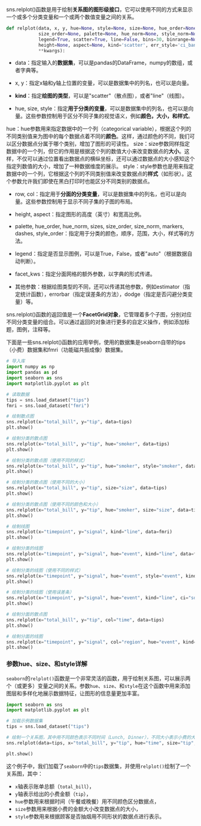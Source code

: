 sns.relplot()函数是用于绘制**关系图的图形级接口**，它可以使用不同的方式来显示一个或多个分类变量和一个或两个数值变量之间的关系。

```python
def relplot(data, x, y, hue=None, style=None, size=None, hue_order=None, style_order=None,
            size_order=None, palette=None, hue_norm=None, style_norm=None, size_norm=None,
            legend=True, scatter=True, line=False, bins=30, binrange=None, element='point',
            height=None, aspect=None, kind='scatter', err_style='ci_band', err_kws=None,
            **kwargs):
```

- data：指定输入的**数据集**，可以是pandas的DataFrame，numpy的数组，或者字典等。

- x, y：指定x轴和y轴上位置的变量，可以是数据集中的列名，也可以是向量。

- **kind**：指定**绘图的类型**，可以是"scatter"（散点图），或者"line"（线图）。


- hue, size, style：指定**用于分类的变量**，可以是数据集中的列名，也可以是向量。这些参数控制用于区分不同子集的视觉语义，例如**颜色，大小，和样式**。

hue：hue参数用来指定数据中的一个列（categorical variable），根据这个列的不同类别值来为图中的每个数据点着不同的**颜色**。这样，通过颜色的不同，我们可以区分数据点分属于哪个类别，增加了图形的可读性。
size：size参数同样指定数据中的一个列，但它的作用是根据这个列的数值大小来改变数据点的**大小**。这样，不仅可以通过位置看出数据点的横纵坐标，还可以通过数据点的大小感知这个指定列数值的大小，增加了一种数据维度的展示。
style：style参数也是用来指定数据中的一个列，它根据这个列的不同类别值来改变数据点的**样式**（如形状）。这个参数允许我们即使在黑白打印时也能区分不同类别的数据点。


- row, col：指定用于**分面的分类变量**，可以是数据集中的列名，也可以是向量。这些参数控制用于显示不同子集的子图的布局。


- height, aspect：指定图形的高度（英寸）和宽高比例。
- palette, hue_order, hue_norm, sizes, size_order, size_norm, markers, dashes, style_order：指定用于分类的颜色，顺序，范围，大小，样式等的方法。
- legend：指定是否显示图例，可以是True，False，或者"auto"（根据数据自动判断）。
- facet_kws：指定分面网格的额外参数，以字典的形式传递。
- 其他参数：根据绘图类型的不同，还可以传递其他参数，例如estimator（指定统计函数），errorbar（指定误差条的方法），dodge（指定是否闪避分类变量）等。

sns.relplot()函数的返回值是一个**FacetGrid对象**，它管理着多个子图，分别对应不同分类变量的组合。可以通过返回的对象进行更多的自定义操作，例如添加标题，图例，注释等。

下面是一些sns.relplot()函数的应用举例，使用的数据集是seaborn自带的tips（小费）数据集和fmri（功能磁共振成像）数据集。

```python
# 导入库
import numpy as np
import pandas as pd
import seaborn as sns
import matplotlib.pyplot as plt

# 读取数据
tips = sns.load_dataset("tips")
fmri = sns.load_dataset("fmri")

# 绘制散点图
sns.relplot(x="total_bill", y="tip", data=tips)
plt.show()

# 绘制分类的散点图
sns.relplot(x="total_bill", y="tip", hue="smoker", data=tips)
plt.show()

# 绘制分类的散点图（使用不同的样式）
sns.relplot(x="total_bill", y="tip", hue="smoker", style="smoker", data=tips)
plt.show()

# 绘制分类的散点图（使用不同的大小）
sns.relplot(x="total_bill", y="tip", size="size", data=tips)
plt.show()

# 绘制分类的散点图（使用不同的颜色和大小）
sns.relplot(x="total_bill", y="tip", hue="smoker", size="size", data=tips)
plt.show()

# 绘制线图
sns.relplot(x="timepoint", y="signal", kind="line", data=fmri)
plt.show()

# 绘制分类的线图
sns.relplot(x="timepoint", y="signal", hue="event", kind="line", data=fmri)
plt.show()

# 绘制分类的线图（使用不同的样式）
sns.relplot(x="timepoint", y="signal", hue="event", style="event", kind="line", data=fmri)
plt.show()

# 绘制分类的线图（使用误差条）
sns.relplot(x="timepoint", y="signal", hue="event", kind="line", ci="sd", data=fmri)
plt.show()

# 绘制分面的散点图
sns.relplot(x="total_bill", y="tip", col="time", data=tips)
plt.show()

# 绘制分面的线图
sns.relplot(x="timepoint", y="signal", col="region", hue="event", kind="line", data=fmri)
plt.show()
```

### 参数hue、size、和style详解
`seaborn`的`relplot()`函数是一个非常灵活的函数，用于绘制关系图，可以展示两个（或更多）变量之间的关系。参数`hue`、`size`、和`style`在这个函数中用来添加图层和多样化地展示数据特征，让图形的信息量更加丰富。

```python
import seaborn as sns
import matplotlib.pyplot as plt

# 加载示例数据集
tips = sns.load_dataset("tips")

# 绘制一个关系图，其中用不同颜色表示不同时间（Lunch, Dinner），不同大小表示小费的大小，不同形状表示是否抽烟
sns.relplot(data=tips, x="total_bill", y="tip", hue="time", size="tip", style="smoker")

plt.show()
```

这个例子中，我们加载了`seaborn`中的`tips`数据集，并使用`relplot()`绘制了一个关系图，其中：
- `x`轴表示账单总额（`total_bill`），
- `y`轴表示给出的小费金额（`tip`），
- `hue`参数用来根据时间（午餐或晚餐）用不同颜色区分数据点，
- `size`参数用来根据小费的金额大小改变数据点的大小，
- `style`参数用来根据顾客是否抽烟用不同形状的数据点进行表示。